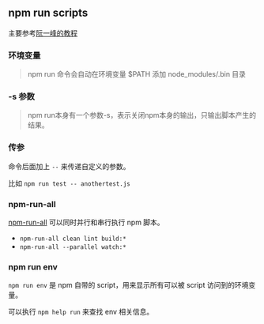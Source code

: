 ## npm run scripts

主要参考[阮一峰的教程](http://javascript.ruanyifeng.com/nodejs/npm.html#toc12)

### 环境变量

> npm run 命令会自动在环境变量 $PATH 添加 node_modules/.bin 目录

### -s 参数

> npm run本身有一个参数-s，表示关闭npm本身的输出，只输出脚本产生的结果。

### 传参

命令后面加上 `--` 来传递自定义的参数。

比如 `npm run test -- anothertest.js`

### npm-run-all

[npm-run-all][] 可以同时并行和串行执行 npm 脚本。

- `npm-run-all clean lint build:*`
- `npm-run-all --parallel watch:*`

[npm-run-all]: https://github.com/mysticatea/npm-run-all

### npm run env

`npm run env` 是 npm 自带的 script，用来显示所有可以被 script 访问到的环境变量。

可以执行 `npm help run` 来查找 env 相关信息。
